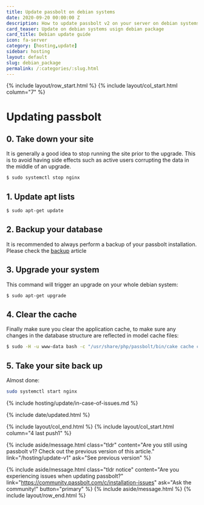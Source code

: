 ```yaml
---
title: Update passbolt on debian systems
date: 2020-09-20 00:00:00 Z
description: How to update passbolt v2 on your server on debian systems.
card_teaser: Update on debian systems usign debian package
card_title: Debian update guide
icon: fa-server
category: [hosting,update]
sidebar: hosting
layout: default
slug: debian_package
permalink: /:categories/:slug.html
---
```


{% include layout/row_start.html %}
{% include layout/col_start.html column="7" %}

# Updating passbolt
## 0. Take down your site

It is generally a good idea to stop running the site prior to the upgrade. This is to avoid having side effects
such as active users corrupting the data in the middle of an upgrade.

```bash
$ sudo systemctl stop nginx
```
## 1. Update apt lists

```bash
$ sudo apt-get update
```

## 2. Backup your database

It is recommended to always perform a backup of your passbolt installation. Please check the [backup](/hosting/backup) article


## 3. Upgrade your system

This command will trigger an upgrade on your whole debian system:

```bash
$ sudo apt-get upgrade
```

## 4. Clear the cache

Finally make sure you clear the application cache, to make sure any changes in the database structure are
reflected in model cache files:

```bash
$ sudo -H -u www-data bash -c "/usr/share/php/passbolt/bin/cake cache clear_all"
```
## 5. Take your site back up

Almost done:
```bash
sudo systemctl start nginx
```

{% include hosting/update/in-case-of-issues.md %}

{% include date/updated.html %}

{% include layout/col_end.html %}
{% include layout/col_start.html column="4 last push1" %}

{% include aside/message.html
    class="tldr"
    content="Are you still using passbolt v1? Check out the previous version of this article."
    link="/hosting/update-v1"
    ask="See previous version"
%}

{% include aside/message.html
    class="tldr notice"
    content="Are you experiencing issues when updating passbolt?"
    link="https://community.passbolt.com/c/installation-issues"
    ask="Ask the community!"
    button="primary"
%}
{% include aside/message.html %}
{% include layout/row_end.html %}
